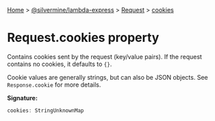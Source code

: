 [Home](./index) &gt; [@silvermine/lambda-express](./lambda-express.md) &gt; [Request](./lambda-express.request.md) &gt; [cookies](./lambda-express.request.cookies.md)

# Request.cookies property

Contains cookies sent by the request (key/value pairs). If the request contains no cookies, it defaults to `{}`<!-- -->.

Cookie values are generally strings, but can also be JSON objects. See `Response.cookie` for more details.

**Signature:**
```javascript
cookies: StringUnknownMap
```
